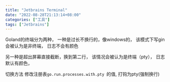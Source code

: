 ```yaml
---
title: "Jetbrains Terminal"
date: "2022-08-28T21:13:14+08:00"
categories: ["工具"]
tags: ["Jetbrains"]
---
```


Goland的终端分为两种， 一种是过长不换行的，像windows的， 该模式下写gin会被认为是非终端， 日志不会有颜色

另一种是超出屏幕直接截断，换到第二行， 该情况会被认为是终端（pty）， 日志默认有颜色，

切换方法 
修改注册表```go.run.processes.with.pty ```的值, 打钩为pty(强制换行)